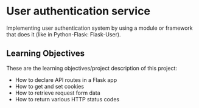 # User authentication service
Implementing user authentication system by using a module or framework that does it (like in Python-Flask: Flask-User).

## Learning Objectives
These are the learning objectives/project description of this project:

- How to declare API routes in a Flask app
- How to get and set cookies
- How to retrieve request form data
- How to return various HTTP status codes
